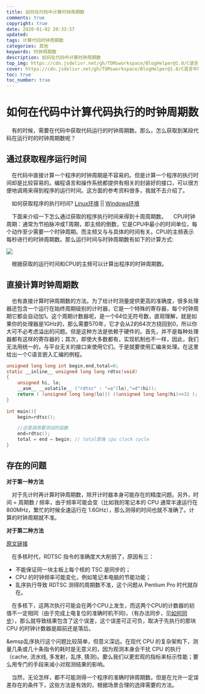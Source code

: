 ```yaml
---
title: 如何在代码中计算时钟周期数
comments: true
copyright: true
date: 2020-01-02 20:33:57
updated:
tags: 计算代码时钟周期数
categories: 其他
keywords: 时钟周期数
description: 如何在代码中计算时钟周期数
top_img: https://cdn.jsdelivr.net/gh/TOMsworkspace/BlogHelper@1.0/C语言中输入输出所有格式控制符/figure1.jpg
cover: https://cdn.jsdelivr.net/gh/TOMsworkspace/BlogHelper@1.0/C语言中输入输出所有格式控制符/figure1.jpg
toc: true
toc_number: true
---
```


# 如何在代码中计算代码执行的时钟周期数

&emsp;有的时候，需要在代码中获取代码运行的时钟周期数。那么，怎么获取到某段代码在运行时的时钟周期数呢？

## 通过获取程序运行时间

&emsp;在代码中直接计算一个程序的时钟周期是不容易的。但是计算一个程序的执行时间却是比较容易的。编程语言和操作系统都提供有相关的封装好的接口，可以很方便地调用来得到程序的运行时间。这方面的参考资料很多，我就不去介绍了。

&emsp;如何获取程序的执行时间? [Linux环境](https://blog.csdn.net/longxj04/article/details/6729941) || [Windows环境](https://blog.csdn.net/hellokandy/article/details/51330028)

&emsp;下面来介绍一下怎么通过获取的程序执行时间来得到十周周期数。
&emsp;CPU时钟周期：通常为节拍脉冲或T周期，即主频的倒数，它是CPU中最小的时间单位，每个动作至少需要一个时钟周期。而主频又与与具体的时间有关。CPU的主频表示每秒进行的时钟周期数。那么运行时间与时钟周期数有如下的计算方式:

![](https://cdn.jsdelivr.net/gh/TOMsworkspace/BlogHelper/如何在代码中计算时钟周期数/figure1.png)

&emsp;根据获取的运行时间和CPU的主频可以计算出程序的时钟周期数。

## 直接计算时钟周期数

&emsp;也有直接计算时钟周期数的方法。为了给计时测量提供更高的准确度，很多处理器还包含一个运行在始终周期级别的计时器，它是一个特殊的寄存器，每个时钟周期它都会自动加1。这个周期计数器呢，是一个64位无符号数，直观理解，就是如果你的处理器是1GHz的，那么需要570年，它才会从2的64次方绕回到0，所以你大可不必考虑溢出的问题。但是这种方法是依赖于硬件的。首先，并不是每种处理器都有这样的寄存器的；其次，即使大多数都有，实现机制也不一样，因此，我们无法用统一的，与平台无关的接口来使用它们。于是就要使用汇编来处理。在这里给出一个C语言嵌入汇编的例程。

```C	
unsigned long long int begin,end,total=0;	
static __inline__ unsigned long long rdtsc(void)	 
{	 
	unsigned hi, lo; 	
	__asm__ __volatile__ ("rdtsc" : "=a"(lo),"=d"(hi));	 
	return ( (unsigned long long)lo)|( ((unsigned long long)hi)<<32 );	 
} 
 
int main(){   
	begin=rdtsc();   

	//这里调用要测试的函数   
	end=rdtsc();   
	total = end – begin; // total即為 cpu clock cycle 
} 

```

## 存在的问题

**对于第一种方法**

&emsp;对于先计时再计算时钟周期数，除开计时器本身可能存在的精度问题。另外，时间 = 周期数 / 频率，由于频率可能会变（比如我的笔记本的 CPU 通常半速运行在 800MHz，繁忙的时候全速运行在 1.6GHz），那么测得的时间也就不准确了。计算的时钟周期就不准。


**对于第二种方法**

[原文链接](https://blog.csdn.net/Solstice/article/details/5196544)

&emsp;在多核时代，RDTSC 指令的准确度大大削弱了，原因有三：

- 不能保证同一块主板上每个核的 TSC 是同步的；	
- CPU 的时钟频率可能变化，例如笔记本电脑的节能功能；	
- 乱序执行导致 RDTSC 测得的周期数不准，这个问题从 Pentium Pro 时代就存在。

&emsp;在多核下，这两次执行可能会在两个CPU上发生，而这两个CPU的计数器的初值不一定相同（由于完成上电复位的准确时机不同)，（有办法同步，见[如何同步](http://lwn.net/Articles/211051/)），那么就导致结果包含了这个误差，这个误差可正可负，取决于先执行的那块CPU 的时钟计数器是超前还是落后。

&emsp乱序执行这个问题比较简单，但意义深远。在现代 CPU 的复杂架构下，测量几条或几十条指令的耗时是无意义的，因为观测本身会干扰 CPU 的执行（cache, 流水线, 多发射，乱序, 猜测)。要么我们以更宏观的指标来标示性能；要么用专门的手段来减小对观测结果的影响。

&emsp;当然，无论怎样，都不可能测得一个程序的准确时钟周期数。但是在允许一定误差存在的条件下，这些方法是有效的，根据场景合理的选择需要的方法。

